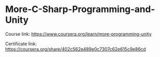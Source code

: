 # More-C-Sharp-Programming-and-Unity

Course link: https://www.coursera.org/learn/more-programming-unity

Certificate link: https://coursera.org/share/402c562e489e0c7307c62e615c9e86cd
	